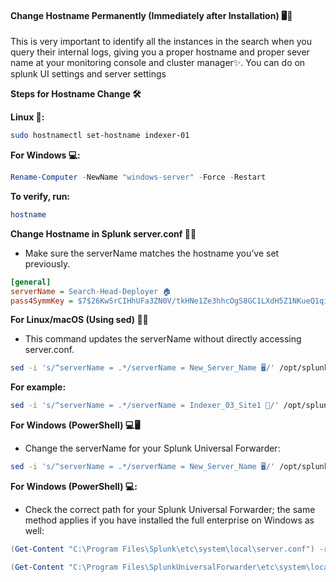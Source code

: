 
#### **Change Hostname Permanently (Immediately after Installation) 🖥️🔧**
This is very important to identify all the instances in the search when you query their internal logs, giving you a proper hostname and proper sever name at your monitoring console and cluster manager✨. You can do on splunk UI settings and server settings

**Steps for Hostname Change 🛠️**

**Linux 🐧:**
```sh
sudo hostnamectl set-hostname indexer-01
```

**For Windows 💻:**

```powershell
Rename-Computer -NewName "windows-server" -Force -Restart
```

**To verify, run:**

```sh
hostname
```

**Change Hostname in Splunk server.conf 🔧📝**
- Make sure the serverName matches the hostname you’ve set previously.

```ini
[general]
serverName = Search-Head-Deployer 🏠
pass4SymmKey = $7$26KwSrCIHhUFa3ZN0V/tkHNe1Ze3hhcOgS8GC1LXdH5Z1NKueQ1qig==
```

**For Linux/macOS (Using sed) 🐧💡**
- This command updates the serverName without directly accessing server.conf.
```sh
sed -i 's/^serverName = .*/serverName = New_Server_Name 🖥️/' /opt/splunk/etc/system/local/server.conf
```

**For example:**
```sh
sed -i 's/^serverName = .*/serverName = Indexer_03_Site1 🚀/' /opt/splunk/etc/system/local/server.conf
```

**For Windows (PowerShell) 💻🖥️**
- Change the serverName for your Splunk Universal Forwarder:

```sh
sed -i 's/^serverName = .*/serverName = New_Server_Name 🖥️/' /opt/splunkforwarder/etc/system/local/server.conf
```

**For Windows (PowerShell) 💻:**
- Check the correct path for your Splunk Universal Forwarder; the same method applies if you have installed the full enterprise on Windows as well:

```powershell
(Get-Content "C:\Program Files\Splunk\etc\system\local\server.conf") -replace 'serverName = .*', 'serverName = New_Server_Name 🏢' | Set-Content "C:\Program Files\Splunk\etc\system\local\server.conf"

(Get-Content "C:\Program Files\SplunkUniversalForwarder\etc\system\local\server.conf") -replace 'serverName = .*', 'serverName = New_Server_Name 🏢' | Set-Content "C:\Program Files\SplunkUniversalForwarder\etc\system\local\server.conf"
```